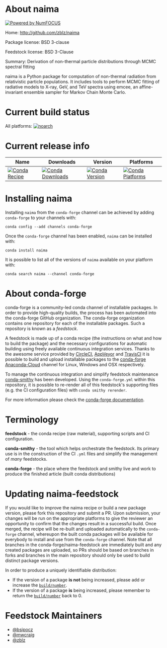 About naima
===========

[![Powered by NumFOCUS](https://img.shields.io/badge/powered%20by-NumFOCUS-orange.svg?style=flat&colorA=E1523D&colorB=007D8A)](http://numfocus.org)

Home: http://github.com/zblz/naima

Package license: BSD 3-clause

Feedstock license: BSD 3-Clause

Summary: Derivation of non-thermal particle distributions through MCMC spectral fitting

naima is a Python package for computation of non-thermal radiation from
relativistic particle populations. It includes tools to perform MCMC
fitting of radiative models to X-ray, GeV, and TeV spectra using emcee, an
affine-invariant ensemble sampler for Markov Chain Monte Carlo.


Current build status
====================

All platforms:
[![noarch](https://img.shields.io/circleci/project/github/conda-forge/naima-feedstock/master.svg?label=noarch)](https://circleci.com/gh/conda-forge/naima-feedstock)

Current release info
====================

| Name | Downloads | Version | Platforms |
| --- | --- | --- | --- |
| [![Conda Recipe](https://img.shields.io/badge/recipe-naima-green.svg)](https://anaconda.org/conda-forge/naima) | [![Conda Downloads](https://img.shields.io/conda/dn/conda-forge/naima.svg)](https://anaconda.org/conda-forge/naima) | [![Conda Version](https://img.shields.io/conda/vn/conda-forge/naima.svg)](https://anaconda.org/conda-forge/naima) | [![Conda Platforms](https://img.shields.io/conda/pn/conda-forge/naima.svg)](https://anaconda.org/conda-forge/naima) |

Installing naima
================

Installing `naima` from the `conda-forge` channel can be achieved by adding `conda-forge` to your channels with:

```
conda config --add channels conda-forge
```

Once the `conda-forge` channel has been enabled, `naima` can be installed with:

```
conda install naima
```

It is possible to list all of the versions of `naima` available on your platform with:

```
conda search naima --channel conda-forge
```


About conda-forge
=================

conda-forge is a community-led conda channel of installable packages.
In order to provide high-quality builds, the process has been automated into the
conda-forge GitHub organization. The conda-forge organization contains one repository
for each of the installable packages. Such a repository is known as a *feedstock*.

A feedstock is made up of a conda recipe (the instructions on what and how to build
the package) and the necessary configurations for automatic building using freely
available continuous integration services. Thanks to the awesome service provided by
[CircleCI](https://circleci.com/), [AppVeyor](https://www.appveyor.com/)
and [TravisCI](https://travis-ci.org/) it is possible to build and upload installable
packages to the [conda-forge](https://anaconda.org/conda-forge)
[Anaconda-Cloud](https://anaconda.org/) channel for Linux, Windows and OSX respectively.

To manage the continuous integration and simplify feedstock maintenance
[conda-smithy](https://github.com/conda-forge/conda-smithy) has been developed.
Using the ``conda-forge.yml`` within this repository, it is possible to re-render all of
this feedstock's supporting files (e.g. the CI configuration files) with ``conda smithy rerender``.

For more information please check the [conda-forge documentation](https://conda-forge.org/docs/).

Terminology
===========

**feedstock** - the conda recipe (raw material), supporting scripts and CI configuration.

**conda-smithy** - the tool which helps orchestrate the feedstock.
                   Its primary use is in the construction of the CI ``.yml`` files
                   and simplify the management of *many* feedstocks.

**conda-forge** - the place where the feedstock and smithy live and work to
                  produce the finished article (built conda distributions)


Updating naima-feedstock
========================

If you would like to improve the naima recipe or build a new
package version, please fork this repository and submit a PR. Upon submission,
your changes will be run on the appropriate platforms to give the reviewer an
opportunity to confirm that the changes result in a successful build. Once
merged, the recipe will be re-built and uploaded automatically to the
`conda-forge` channel, whereupon the built conda packages will be available for
everybody to install and use from the `conda-forge` channel.
Note that all branches in the conda-forge/naima-feedstock are
immediately built and any created packages are uploaded, so PRs should be based
on branches in forks and branches in the main repository should only be used to
build distinct package versions.

In order to produce a uniquely identifiable distribution:
 * If the version of a package **is not** being increased, please add or increase
   the [``build/number``](https://conda.io/docs/user-guide/tasks/build-packages/define-metadata.html#build-number-and-string).
 * If the version of a package **is** being increased, please remember to return
   the [``build/number``](https://conda.io/docs/user-guide/tasks/build-packages/define-metadata.html#build-number-and-string)
   back to 0.

Feedstock Maintainers
=====================

* [@bsipocz](https://github.com/bsipocz/)
* [@mwcraig](https://github.com/mwcraig/)
* [@zblz](https://github.com/zblz/)

